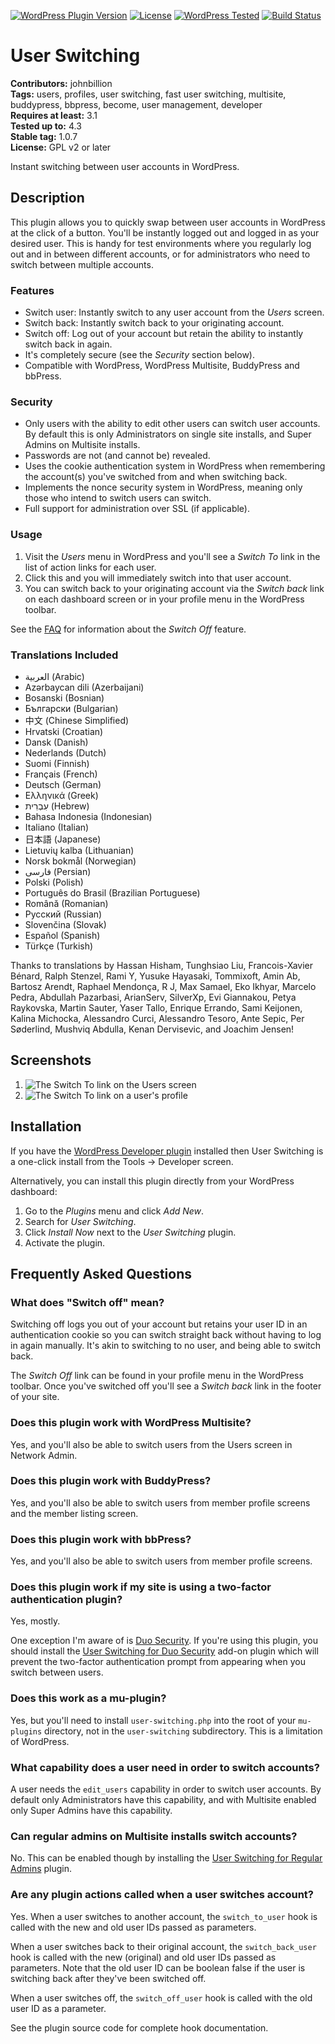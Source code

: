 [![WordPress Plugin Version](https://img.shields.io/wordpress/plugin/v/user-switching.svg)](https://wordpress.org/plugins/user-switching/)
[![License](https://img.shields.io/badge/license-GPL_v2%2B-blue.svg)](http://opensource.org/licenses/GPL-2.0)
[![WordPress Tested](https://img.shields.io/wordpress/v/user-switching.svg)](https://wordpress.org/plugins/user-switching/)
[![Build Status](https://img.shields.io/travis/johnbillion/user-switching.svg)](https://travis-ci.org/johnbillion/user-switching)

# User Switching #

**Contributors:** johnbillion  
**Tags:** users, profiles, user switching, fast user switching, multisite, buddypress, bbpress, become, user management, developer  
**Requires at least:** 3.1  
**Tested up to:** 4.3  
**Stable tag:** 1.0.7  
**License:** GPL v2 or later  

Instant switching between user accounts in WordPress.

## Description ##

This plugin allows you to quickly swap between user accounts in WordPress at the click of a button. You'll be instantly logged out and logged in as your desired user. This is handy for test environments where you regularly log out and in between different accounts, or for administrators who need to switch between multiple accounts.

### Features ###

 * Switch user: Instantly switch to any user account from the *Users* screen.
 * Switch back: Instantly switch back to your originating account.
 * Switch off: Log out of your account but retain the ability to instantly switch back in again.
 * It's completely secure (see the *Security* section below).
 * Compatible with WordPress, WordPress Multisite, BuddyPress and bbPress.

### Security ###

 * Only users with the ability to edit other users can switch user accounts. By default this is only Administrators on single site installs, and Super Admins on Multisite installs.
 * Passwords are not (and cannot be) revealed.
 * Uses the cookie authentication system in WordPress when remembering the account(s) you've switched from and when switching back.
 * Implements the nonce security system in WordPress, meaning only those who intend to switch users can switch.
 * Full support for administration over SSL (if applicable).

### Usage ###

 1. Visit the *Users* menu in WordPress and you'll see a *Switch To* link in the list of action links for each user.
 2. Click this and you will immediately switch into that user account.
 3. You can switch back to your originating account via the *Switch back* link on each dashboard screen or in your profile menu in the WordPress toolbar.

See the [FAQ](https://wordpress.org/plugins/user-switching/faq/) for information about the *Switch Off* feature.

### Translations Included ###

 * العربية (Arabic)
 * Azərbaycan dili (Azerbaijani)
 * Bosanski (Bosnian)
 * Български (Bulgarian)
 * 中文 (Chinese Simplified)
 * Hrvatski (Croatian)
 * Dansk (Danish)
 * Nederlands (Dutch)
 * Suomi (Finnish)
 * Français (French)
 * Deutsch (German)
 * Ελληνικά (Greek)
 * עִבְרִית (Hebrew)
 * Bahasa Indonesia (Indonesian)
 * Italiano (Italian)
 * 日本語 (Japanese)
 * Lietuvių kalba (Lithuanian)
 * Norsk bokmål (Norwegian)
 * فارسی (Persian)
 * Polski (Polish)
 * Português do Brasil (Brazilian Portuguese)
 * Română (Romanian)
 * Русский (Russian)
 * Slovenčina (Slovak)
 * Español (Spanish)
 * Türkçe (Turkish)

Thanks to translations by Hassan Hisham, Tunghsiao Liu, Francois-Xavier Bénard, Ralph Stenzel, Rami Y, Yusuke Hayasaki, Tommixoft, Amin Ab, Bartosz Arendt, Raphael Mendonça, R J, Max Samael, Eko Ikhyar, Marcelo Pedra, Abdullah Pazarbasi, ArianServ, SilverXp, Evi Giannakou, Petya Raykovska, Martin Sauter, Yaser Tallo, Enrique Errando, Sami Keijonen, Kalina Michocka, Alessandro Curci, Alessandro Tesoro, Ante Sepic, Per Søderlind, Mushviq Abdulla, Kenan Dervisevic, and Joachim Jensen!

## Screenshots ##

1. ![The *Switch To* link on the Users screen](https://raw.github.com/johnbillion/user-switching/master/assets-wp-repo/screenshot-1.png)
2. ![The *Switch To* link on a user's profile](https://raw.github.com/johnbillion/user-switching/master/assets-wp-repo/screenshot-2.png)

## Installation ##

If you have the [WordPress Developer plugin](https://wordpress.org/plugins/developer/) installed then User Switching is a one-click install from the Tools -> Developer screen.

Alternatively, you can install this plugin directly from your WordPress dashboard:

 1. Go to the *Plugins* menu and click *Add New*.
 2. Search for *User Switching*.
 3. Click *Install Now* next to the *User Switching* plugin.
 4. Activate the plugin.

## Frequently Asked Questions ##

### What does "Switch off" mean? ###

Switching off logs you out of your account but retains your user ID in an authentication cookie so you can switch straight back without having to log in again manually. It's akin to switching to no user, and being able to switch back.

The *Switch Off* link can be found in your profile menu in the WordPress toolbar. Once you've switched off you'll see a *Switch back* link in the footer of your site.

### Does this plugin work with WordPress Multisite? ###

Yes, and you'll also be able to switch users from the Users screen in Network Admin.

### Does this plugin work with BuddyPress? ###

Yes, and you'll also be able to switch users from member profile screens and the member listing screen.

### Does this plugin work with bbPress? ###

Yes, and you'll also be able to switch users from member profile screens.

### Does this plugin work if my site is using a two-factor authentication plugin? ###

Yes, mostly.

One exception I'm aware of is [Duo Security](https://wordpress.org/plugins/duo-wordpress/). If you're using this plugin, you should install the [User Switching for Duo Security](https://github.com/johnbillion/user-switching-duo-security) add-on plugin which will prevent the two-factor authentication prompt from appearing when you switch between users.

### Does this work as a mu-plugin? ###

Yes, but you'll need to install `user-switching.php` into the root of your `mu-plugins` directory, not in the `user-switching` subdirectory. This is a limitation of WordPress.

### What capability does a user need in order to switch accounts? ###

A user needs the `edit_users` capability in order to switch user accounts. By default only Administrators have this capability, and with Multisite enabled only Super Admins have this capability.

### Can regular admins on Multisite installs switch accounts? ###

No. This can be enabled though by installing the [User Switching for Regular Admins](https://github.com/johnbillion/user-switching-for-regular-admins) plugin.

### Are any plugin actions called when a user switches account? ###

Yes. When a user switches to another account, the `switch_to_user` hook is called with the new and old user IDs passed as parameters.

When a user switches back to their original account, the `switch_back_user` hook is called with the new (original) and old user IDs passed as parameters. Note that the old user ID can be boolean false if the user is switching back after they've been switched off.

When a user switches off, the `switch_off_user` hook is called with the old user ID as a parameter.

See the plugin source code for complete hook documentation.
